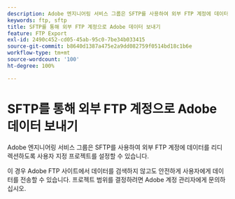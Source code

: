 ```yaml
---
description: Adobe 엔지니어링 서비스 그룹은 SFTP를 사용하여 외부 FTP 계정에 데이터를 리디렉션하도록 사용자 지정 프로젝트를 설정할 수 있습니다.
keywords: ftp, sftp
title: SFTP를 통해 외부 FTP 계정으로 Adobe 데이터 보내기
feature: FTP Export
exl-id: 2490c452-cd05-45ab-95c0-7be34b033415
source-git-commit: b8640d1387a475e2a9dd082759f0514bd18c1b6e
workflow-type: tm+mt
source-wordcount: '100'
ht-degree: 100%

---
```


# SFTP를 통해 외부 FTP 계정으로 Adobe 데이터 보내기

Adobe 엔지니어링 서비스 그룹은 SFTP를 사용하여 외부 FTP 계정에 데이터를 리디렉션하도록 사용자 지정 프로젝트를 설정할 수 있습니다.

이 경우 Adobe FTP 사이트에서 데이터를 검색하지 않고도 안전하게 사용자에게 데이터를 전송할 수 있습니다. 프로젝트 범위를 결정하려면 Adobe 계정 관리자에게 문의하십시오.
